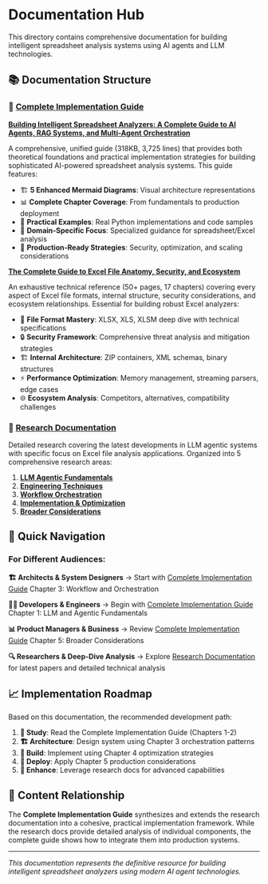 # Documentation Hub

This directory contains comprehensive documentation for building intelligent spreadsheet analysis systems using AI agents and LLM technologies.

## 📚 Documentation Structure

### 📖 [Complete Implementation Guide](./complete-guide/)

**[Building Intelligent Spreadsheet Analyzers: A Complete Guide to AI Agents, RAG Systems, and Multi-Agent Orchestration](./complete-guide/building-intelligent-spreadsheet-analyzers.md)**

A comprehensive, unified guide (318KB, 3,725 lines) that provides both theoretical foundations and practical implementation strategies for building sophisticated AI-powered spreadsheet analysis systems. This guide features:

- 🏗️ **5 Enhanced Mermaid Diagrams**: Visual architecture representations
- 📊 **Complete Chapter Coverage**: From fundamentals to production deployment
- 🔧 **Practical Examples**: Real Python implementations and code samples
- 🎯 **Domain-Specific Focus**: Specialized guidance for spreadsheet/Excel analysis
- 🚀 **Production-Ready Strategies**: Security, optimization, and scaling considerations

**[The Complete Guide to Excel File Anatomy, Security, and Ecosystem](./complete-guide/excel-file-anatomy-security-ecosystem.md)**

An exhaustive technical reference (50+ pages, 17 chapters) covering every aspect of Excel file formats, internal structure, security considerations, and ecosystem relationships. Essential for building robust Excel analyzers:

- 📁 **File Format Mastery**: XLSX, XLS, XLSM deep dive with technical specifications
- 🔒 **Security Framework**: Comprehensive threat analysis and mitigation strategies
- 🏗️ **Internal Architecture**: ZIP containers, XML schemas, binary structures
- ⚡ **Performance Optimization**: Memory management, streaming parsers, edge cases
- 🌐 **Ecosystem Analysis**: Competitors, alternatives, compatibility challenges

### 🔬 [Research Documentation](./research/)

Detailed research covering the latest developments in LLM agentic systems with specific focus on Excel file analysis applications. Organized into 5 comprehensive research areas:

1. **[LLM Agentic Fundamentals](./research/1-llm-agentic-fundamentals/)**
1. **[Engineering Techniques](./research/2-engineering-techniques/)**
1. **[Workflow Orchestration](./research/3-workflow-orchestration/)**
1. **[Implementation & Optimization](./research/4-implementation-optimization/)**
1. **[Broader Considerations](./research/5-broader-considerations/)**

## 🎯 Quick Navigation

### For Different Audiences:

**🏗️ Architects & System Designers**
→ Start with [Complete Implementation Guide](./complete-guide/building-intelligent-spreadsheet-analyzers.md) Chapter 3: Workflow and Orchestration

**👨‍💻 Developers & Engineers**
→ Begin with [Complete Implementation Guide](./complete-guide/building-intelligent-spreadsheet-analyzers.md) Chapter 1: LLM and Agentic Fundamentals

**📊 Product Managers & Business**
→ Review [Complete Implementation Guide](./complete-guide/building-intelligent-spreadsheet-analyzers.md) Chapter 5: Broader Considerations

**🔍 Researchers & Deep-Dive Analysis**
→ Explore [Research Documentation](./research/) for latest papers and detailed technical analysis

## 📈 Implementation Roadmap

Based on this documentation, the recommended development path:

1. **📖 Study**: Read the Complete Implementation Guide (Chapters 1-2)
1. **🏗️ Architecture**: Design system using Chapter 3 orchestration patterns
1. **🔧 Build**: Implement using Chapter 4 optimization strategies
1. **🚀 Deploy**: Apply Chapter 5 production considerations
1. **🔬 Enhance**: Leverage research docs for advanced capabilities

## 🔄 Content Relationship

The **Complete Implementation Guide** synthesizes and extends the research documentation into a cohesive, practical implementation framework. While the research docs provide detailed analysis of individual components, the complete guide shows how to integrate them into production systems.

______________________________________________________________________

*This documentation represents the definitive resource for building intelligent spreadsheet analyzers using modern AI agent technologies.*
